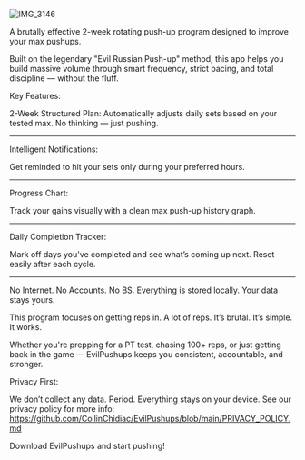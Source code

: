
![IMG_3146](https://github.com/user-attachments/assets/3ce3624f-038c-463a-a973-9570b5f48be5)


A brutally effective 2-week rotating push-up program designed to improve your max pushups.

Built on the legendary "Evil Russian Push-up" method, this app helps you build massive volume through smart frequency, strict pacing, and total discipline — without the fluff.

Key Features:

2-Week Structured Plan:
Automatically adjusts daily sets based on your tested max. No thinking — just pushing.

-----------------------------------------------------------
Intelligent Notifications:

Get reminded to hit your sets only during your preferred hours. 

-----------------------------------------------------------
Progress Chart:

Track your gains visually with a clean max push-up history graph.

-----------------------------------------------------------
Daily Completion Tracker:

Mark off days you've completed and see what’s coming up next. Reset easily after each cycle.

-----------------------------------------------------------
No Internet. No Accounts. No BS.
Everything is stored locally. Your data stays yours.


This program focuses on getting reps in. A lot of reps. 
It’s brutal. It’s simple. It works.


Whether you're prepping for a PT test, chasing 100+ reps, or just getting back in the game — EvilPushups keeps you consistent, accountable, and stronger.

Privacy First:

We don’t collect any data. Period. Everything stays on your device.
See our privacy policy for more info:
https://github.com/CollinChidiac/EvilPushups/blob/main/PRIVACY_POLICY.md


Download EvilPushups and start pushing!

